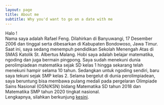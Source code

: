 ```yaml
---
layout: page
title: About me
subtitle: Why you'd want to go on a date with me
---
```


Halo !</br>
Nama saya adalah Rafael Feng. Dilahirkan di Banyuwangi, 17 Desember 2006 dan tinggal serta dibesarkan di Kabupaten Bondowoso, Jawa Timur. Saat ini, saya sedang menempuh pendidikan Sekolah Menengah Atas di SMAS Katolik St. Albertus Malang. Hobi saya adalah belajar matematika, ngoding dan juga bermain pingpong. Saya sudah menekuni dunia perolimpiadean matematika sejak SD kelas 1 hingga sekarang telah menekuni hampir selama 10 tahun. Sedangkan untuk ngoding sendiri, baru saya tekuni sejak SMP kelas 2.
Selama bergelut di dunia perolimpiadean, saya beruntung bisa membawa pulang medali pada pergelaran Olimpiade Sains Nasional (OSN/KSN) bidang Matematika SD tahun 2018 dan Matematika SMP tahun 2020 tingkat nasional.
</br>
Lengkapnya, silahkan berkunjung <a href="https://rafaelfeng1712.github.io/portfolio1" target="_blank">kesini</a>.
